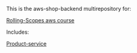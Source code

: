 This is the aws-shop-backend multirepository for: 

[Rolling-Scopes aws course](https://github.com/rolling-scopes-school/aws)

Includes: 

[Product-service](https://github.com/bwire/aws-shop-backend/blob/bfb0c651e4ba853515ae7f43b6ac29e78e9cc781/README.md)
